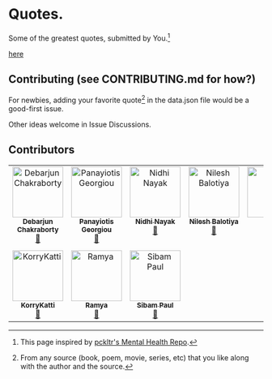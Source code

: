 # Quotes.
Some of the greatest quotes, submitted by You.[^1]

[here](https://jayshukla8.github.io/Quotes/)

## Contributing (see CONTRIBUTING.md for how?)
For newbies, adding your favorite quote[^2] in the data.json file would be a good-first issue. 

Other ideas welcome in Issue Discussions.

## Contributors

<!-- ALL-CONTRIBUTORS-LIST:START - Do not remove or modify this section -->
<!-- prettier-ignore-start -->
<!-- markdownlint-disable -->
<table>
  <tbody>
    <tr>
      <td align="center" valign="top" width="14.28%"><a href="https://github.com/DebarjunChakraborty"><img src="https://avatars.githubusercontent.com/u/147123894?v=4?s=100" width="100px;" alt="Debarjun Chakraborty"/><br /><sub><b>Debarjun Chakraborty</b></sub></a><br /><a href="#data-DebarjunChakraborty" title="Data">🔣</a></td>
      <td align="center" valign="top" width="14.28%"><a href="https://www.panayiotisgeorgiou.com"><img src="https://avatars.githubusercontent.com/u/1752156?v=4?s=100" width="100px;" alt="Panayiotis Georgiou"/><br /><sub><b>Panayiotis Georgiou</b></sub></a><br /><a href="#data-georgioupanayiotis" title="Data">🔣</a></td>
      <td align="center" valign="top" width="14.28%"><a href="https://github.com/NidhiNayak08"><img src="https://avatars.githubusercontent.com/u/111973548?v=4?s=100" width="100px;" alt="Nidhi Nayak"/><br /><sub><b>Nidhi Nayak</b></sub></a><br /><a href="#data-NidhiNayak08" title="Data">🔣</a></td>
      <td align="center" valign="top" width="14.28%"><a href="https://github.com/Nilesh270"><img src="https://avatars.githubusercontent.com/u/97271873?v=4?s=100" width="100px;" alt="Nilesh Balotiya"/><br /><sub><b>Nilesh Balotiya</b></sub></a><br /><a href="#data-Nilesh270" title="Data">🔣</a></td>
      <td align="center" valign="top" width="14.28%"><a href="http://www.formen.cc"><img src="https://avatars.githubusercontent.com/u/83844571?v=4?s=100" width="100px;" alt="Jolly"/><br /><sub><b>Jolly</b></sub></a><br /><a href="#data-JollyJolli" title="Data">🔣</a> <a href="#code-JollyJolli" title="Code">💻</a></td>
      <td align="center" valign="top" width="14.28%"><a href="https://github.com/theriturajps"><img src="https://avatars.githubusercontent.com/u/107362757?v=4?s=100" width="100px;" alt="Ritu Raj Pratap Singh"/><br /><sub><b>Ritu Raj Pratap Singh</b></sub></a><br /><a href="#data-theriturajps" title="Data">🔣</a> <a href="#code-theriturajps" title="Code">💻</a></td>
      <td align="center" valign="top" width="14.28%"><a href="https://github.com/kaiyumdev"><img src="https://avatars.githubusercontent.com/u/76748971?v=4?s=100" width="100px;" alt="Md Kaioum Islam"/><br /><sub><b>Md Kaioum Islam</b></sub></a><br /><a href="#data-kaiyumdev" title="Data">🔣</a></td>
    </tr>
    <tr>
      <td align="center" valign="top" width="14.28%"><a href="https://korrykatti.github.io"><img src="https://avatars.githubusercontent.com/u/143781663?v=4?s=100" width="100px;" alt="KorryKatti"/><br /><sub><b>KorryKatti</b></sub></a><br /><a href="#design-KorryKatti" title="Design">🎨</a></td>
      <td align="center" valign="top" width="14.28%"><a href="https://github.com/Ramya-Clg"><img src="https://avatars.githubusercontent.com/u/176913971?v=4?s=100" width="100px;" alt="Ramya"/><br /><sub><b>Ramya</b></sub></a><br /><a href="#data-Ramya-Clg" title="Data">🔣</a></td>
      <td align="center" valign="top" width="14.28%"><a href="https://github.com/Sibam-Paul"><img src="https://avatars.githubusercontent.com/u/158052549?v=4?s=100" width="100px;" alt="Sibam Paul"/><br /><sub><b>Sibam Paul</b></sub></a><br /><a href="#doc-Sibam-Paul" title="Documentation">📖</a></td>
    </tr>
  </tbody>
</table>

<!-- markdownlint-restore -->
<!-- prettier-ignore-end -->

<!-- ALL-CONTRIBUTORS-LIST:END -->

[^1]: This page inspired by [pckltr's Mental Health Repo](https://github.com/pckltr/mental-health).
[^2]: From any source (book, poem, movie, series, etc) that you like along with the author and the source.

